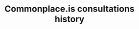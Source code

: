 ---
schema: default
title: Commonplace.is consultations history
organization: Lewisham council
notes: "this repo downloads a selection of consultations and adds them to a collection of tables in a sqlite database\r\n\r\nthe source datasets were found by searching the commonplace.is site for the word lewisham"
resources:
  - name: commonplace.is consultations
    url: >-
      https://lite.datasette.io/?url=https://lb-lewisham.github.io/lewisham-commonplaces/commonplaces.db
    format: api
license: 'https://www.nationalarchives.gov.uk/doc/open-government-licence/version/3/'
category:
  - APIs
maintainer: 'Lewisham Insight '
maintainer_email: insight-and-delivery@lewisham.gov.uk
---